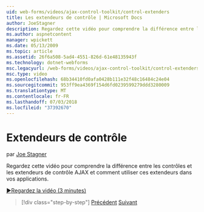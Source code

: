 ```yaml
---
uid: web-forms/videos/ajax-control-toolkit/control-extenders
title: Les extendeurs de contrôle | Microsoft Docs
author: JoeStagner
description: Regardez cette vidéo pour comprendre la différence entre les contrôles et les extendeurs de contrôle AJAX et comment utiliser ces extendeurs dans vos applications.
ms.author: aspnetcontent
manager: wpickett
ms.date: 05/13/2009
ms.topic: article
ms.assetid: 26f6a508-5ad4-4551-826d-61e48135943f
ms.technology: dotnet-webforms
msc.legacyurl: /web-forms/videos/ajax-control-toolkit/control-extenders
msc.type: video
ms.openlocfilehash: 68b34410fd0afa0428b111e32f48c16484c24e04
ms.sourcegitcommit: 953ff9ea4369f154d6fd0239599279ddd3280009
ms.translationtype: MT
ms.contentlocale: fr-FR
ms.lasthandoff: 07/03/2018
ms.locfileid: "37392670"
---
```

<a name="control-extenders"></a>Extendeurs de contrôle
====================
par [Joe Stagner](https://github.com/JoeStagner)

Regardez cette vidéo pour comprendre la différence entre les contrôles et les extendeurs de contrôle AJAX et comment utiliser ces extendeurs dans vos applications.

[&#9654;Regardez la vidéo (3 minutes)](https://channel9.msdn.com/Blogs/ASP-NET-Site-Videos/control-extenders)

> [!div class="step-by-step"]
> [Précédent](utilize-the-ajax-rating-control-in-the-aspnet-toolkit.md)
> [Suivant](color-picker.md)
